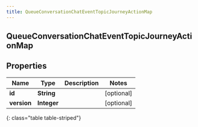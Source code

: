 ```yaml
---
title: QueueConversationChatEventTopicJourneyActionMap
---
```

## QueueConversationChatEventTopicJourneyActionMap


## Properties

| Name | Type | Description | Notes |
| ------------ | ------------- | ------------- | ------------- |
| **id** | **String** |  |  [optional] |
| **version** | **Integer** |  |  [optional] |
{: class="table table-striped"}



